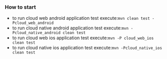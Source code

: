 ### How to start
* to run cloud web android application test execute:`mvn clean test -Pcloud_web_android`
* to run cloud native android application test execute:`mvn -Pcloud_native_android clean test`
* to run cloud web ios application test execute:`mvn -P cloud_web_ios clean test`
* to run cloud native ios application test execute:`mvn -Pcloud_native_ios clean test`